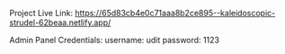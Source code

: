 Project Live Link: 
https://65d83cb4e0c71aaa8b2ce895--kaleidoscopic-strudel-62beaa.netlify.app/

Admin Panel Credentials:
username: udit
password: 1123

